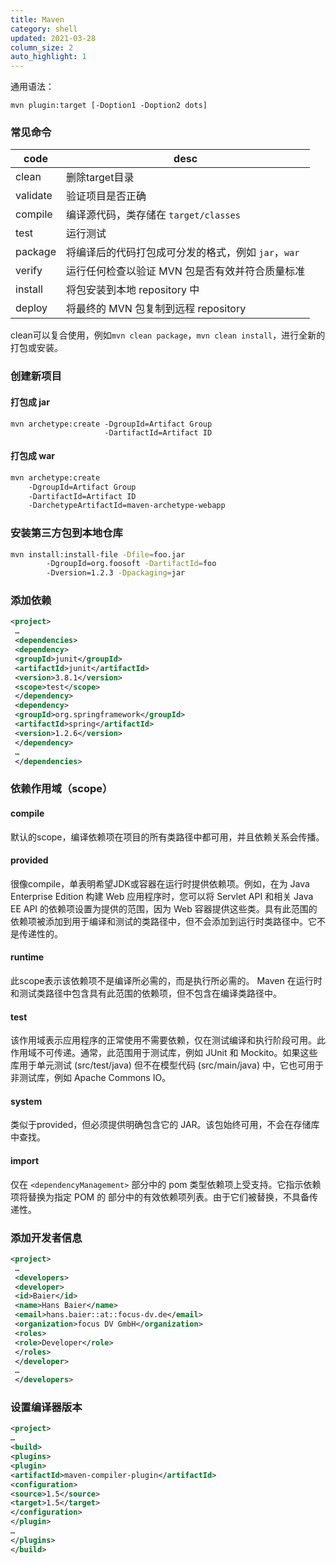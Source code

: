```yaml
---
title: Maven
category: shell
updated: 2021-03-28
column_size: 2
auto_highlight: 1
---
```


通用语法：
```shell
mvn plugin:target [-Doption1 -Doption2 dots]
```

### 常见命令

| code     | desc                                                |
| -------- | --------------------------------------------------- |
| clean    | 删除target目录                                      |
| validate | 验证项目是否正确                                    |
| compile  | 编译源代码，类存储在 `target/classes`               |
| test     | 运行测试                                            |
| package  | 将编译后的代码打包成可分发的格式，例如 `jar`，`war` |
| verify   | 运行任何检查以验证 MVN 包是否有效并符合质量标准     |
| install  | 将包安装到本地 repository 中                        |
| deploy   | 将最终的 MVN 包复制到远程 repository                |

clean可以复合使用，例如`mvn clean package`，`mvn clean install`，进行全新的打包或安装。


### 创建新项目

#### 打包成 jar
```shell
mvn archetype:create -DgroupId=Artifact Group
                     -DartifactId=Artifact ID
```

#### 打包成 war

```bash
mvn archetype:create 
    -DgroupId=Artifact Group
    -DartifactId=Artifact ID
    -DarchetypeArtifactId=maven-archetype-webapp
```

### 安装第三方包到本地仓库
```bash
mvn install:install-file -Dfile=foo.jar 
        -DgroupId=org.foosoft -DartifactId=foo 
        -Dversion=1.2.3 -Dpackaging=jar
```

### 添加依赖
```xml
<project>
 …
 <dependencies>
 <dependency>
 <groupId>junit</groupId>
 <artifactId>junit</artifactId>
 <version>3.8.1</version>
 <scope>test</scope>
 </dependency>
 <dependency>
 <groupId>org.springframework</groupId>
 <artifactId>spring</artifactId>
 <version>1.2.6</version>
 </dependency>
 …
 </dependencies>
```

### 依赖作用域（scope）

#### compile
默认的scope，编译依赖项在项目的所有类路径中都可用，并且依赖关系会传播。
#### provided
很像compile，单表明希望JDK或容器在运行时提供依赖项。例如，在为 Java Enterprise Edition 构建 Web 应用程序时，您可以将 Servlet API 和相关 Java EE API 的依赖项设置为提供的范围，因为 Web 容器提供这些类。具有此范围的依赖项被添加到用于编译和测试的类路径中，但不会添加到运行时类路径中。它不是传递性的。
#### runtime
此scope表示该依赖项不是编译所必需的，而是执行所必需的。 Maven 在运行时和测试类路径中包含具有此范围的依赖项，但不包含在编译类路径中。
#### test
该作用域表示应用程序的正常使用不需要依赖，仅在测试编译和执行阶段可用。此作用域不可传递。通常，此范围用于测试库，例如 JUnit 和 Mockito。如果这些库用于单元测试 (src/test/java) 但不在模型代码 (src/main/java) 中，它也可用于非测试库，例如 Apache Commons IO。
#### system
类似于provided，但必须提供明确包含它的 JAR。该包始终可用，不会在存储库中查找。
#### import
仅在 `<dependencyManagement>` 部分中的 pom 类型依赖项上受支持。它指示依赖项将替换为指定 POM 的 <dependencyManagement> 部分中的有效依赖项列表。由于它们被替换，不具备传递性。 

### 添加开发者信息
```xml
<project>
 …
 <developers>
 <developer>
 <id>Baier</id>
 <name>Hans Baier</name>
 <email>hans.baier::at::focus-dv.de</email>
 <organization>focus DV GmbH</organization>
 <roles>
 <role>Developer</role>
 </roles>
 </developer>
 …
 </developers>
 ```

 ### 设置编译器版本
 ```xml
 <project>
 …
 <build>
 <plugins>
 <plugin>
 <artifactId>maven-compiler-plugin</artifactId>
 <configuration>
 <source>1.5</source>
 <target>1.5</target>
 </configuration>
 </plugin>
 …
 </plugins>
 </build>
 ```

 








